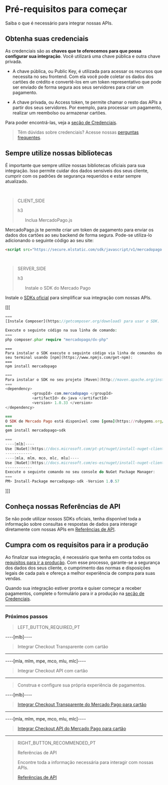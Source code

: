 # Pré-requisitos para começar

Saiba o que é necessário para integrar nossas APIs.

## Obtenha suas credenciais

As credenciais são as **chaves que te oferecemos para que possa configurar sua integração**. Você utilizará uma chave pública e outra chave privada.

* A chave pública, ou Public Key, é utilizada para acessar os recursos que necessita no seu frontend. Com ela você pode coletar os dados dos cartões de crédito e convertê-los em um token representativo que pode ser enviado de forma segura aos seus servidores para criar um pagamento.

* A chave privada, ou Access token, te permite chamar o resto das APIs a partir dos seus servidores. Por exemplo, para processar um pagamento, realizar um reembolso ou armazenar cartões.

Para poder encontrá-las, veja a [seção de Credenciais]([FAKER][CREDENTIALS][URL]).

> Têm dúvidas sobre credenciais? Acesse nossas [perguntas frequentes](https://www.mercadopago[FAKER][URL][DOMAIN]/developers/pt/guides/resources/faqs/credentials/).

## Sempre utilize nossas bibliotecas
É importante que sempre utilize nossas bibliotecas oficiais para sua integração. Isso permite cuidar dos dados sensíveis dos seus cliente, cumprir com os padrões de segurança requeridos e estar sempre atualizado.

<br>

> CLIENT_SIDE
>
> h3
>
> &nbsp;&nbsp;&nbsp;&nbsp;&nbsp;&nbsp;Inclua MercadoPago.js

MercadoPago.js te permite criar um token de pagamento para enviar os dados dos cartões ao seu backend de forma segura. Pode-se utiliza-lo adicionando o seguinte código ao seu site:

```html
<script src="https://secure.mlstatic.com/sdk/javascript/v1/mercadopago.js"></script>
```

<br>

> SERVER_SIDE
>
> h3
>
> &nbsp;&nbsp;&nbsp;&nbsp;&nbsp;&nbsp;Instale o SDK do Mercado Pago

Instale o [SDKs oficial](https://www.mercadopago[FAKER][URL][DOMAIN]/developers/pt/guides/sdks) para simplificar sua integração com nossas APIs.

[[[
```php
===
[Instale Composer](https://getcomposer.org/download) para usar o SDK.

Execute o seguinte código na sua linha de comando:
===
php composer.phar require "mercadopago/dx-php"
```
```node
===
Para instalar o SDK execute o seguinte código via linha de comandos do seu terminal usando [npm](https://www.npmjs.com/get-npm):
===
npm install mercadopago
```
```java
===
Para instalar o SDK no seu projeto [Maven](http://maven.apache.org/install.html) adicione a seguinte dependência no seu arquivo pom.xml e em seguida execute 'maven install'.
===
<dependency>
            <groupId> com.mercadopago </groupId>
            <artifactId> dx-java </artifactId>
            <version> 1.0.33 </version>
</dependency>
```
```ruby
===
O SDK de Mercado Pago está disponível como [gema](https://rubygems.org/gems/mercadopago-sdk), para instá-la execute o seguinte código na sua linha de comandos:
===
gem install mercadopago-sdk
```
```csharp
===
----[mlb]----
Use [NuGet](https://docs.microsoft.com/pt-pt/nuget/install-nuget-client-tools) para instalar o SDK .NET de Mercado Pago.
------------
----[mla, mlm, mco, mlc, mlu]----
Use [NuGet](https://docs.microsoft.com/es-es/nuget/install-nuget-client-tools) para instalar el SDK .NET de Mercado Pago.
------------
Execute o seguinte comando no seu console do NuGet Package Manager:
===
PM> Install-Package mercadopago-sdk -Version 1.0.57
```
]]]

## Conheça nossas Referências de API

Se não pode utilizar nossos SDKs oficiais, tenha disponível toda a informação sobre consultas e respostas de dados para interagir diretamente com nossas APIs em [Referências de API](https://www.mercadopago[FAKER][URL][DOMAIN]/developers/pt/reference/payments/_payments/post).

## Cumpra com os requisitos para ir a produção

Ao finalizar sua integração, é necessário que tenha em conta todos os [requisitos para ir a produção](https://www.mercadopago[FAKER][URL][DOMAIN]/developers/pt/guides/online-payments/checkout-api/goto-production/).
Com esse processo, garante-se a segurança dos dados dos seus cliente, o cumprimento das normas e disposições legais de cada país e ofereça a melhor experiência de compra para suas vendas.

Quando sua integração estiver pronta e quiser começar a receber pagamentos, complete o formulário para ir a produção na [seção de Credenciais]([FAKER][CREDENTIALS][URL]).

---
### Próximos passos

> LEFT_BUTTON_REQUIRED_PT
>
----[mlb]----
> Integrar Checkout Transparente com cartão
------------
----[mla, mlm, mpe, mco, mlu, mlc]----
> Integrar Checkout API com cartão
------------
>
> Construa e configure sua própria experiência de pagamentos.
>
----[mlb]----
> [Integrar Checkout Transparente do Mercado Pago para cartão](https://www.mercadopago[FAKER][URL][DOMAIN]/developers/pt/guides/online-payments/checkout-api/receiving-payment-by-card/)
------------
----[mla, mlm, mpe, mco, mlu, mlc]----
> [Integrar Checkout API do Mercado Pago para cartão](https://www.mercadopago[FAKER][URL][DOMAIN]/developers/pt/guides/online-payments/checkout-api/receiving-payment-by-card/)
------------

> RIGHT_BUTTON_RECOMMENDED_PT
>
> Referências de API
>
> Encontre toda a informação necessária para interagir com nossas APIs.
>
> [Referências de API](https://www.mercadopago[FAKER][URL][DOMAIN]/developers/pt/reference)